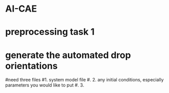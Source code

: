 # AI-CAE
# preprocessing task 1
# generate the automated drop orientations

#need three files 
#1. system model file 
#. 2. any initial conditions, especially parameters you would like to put
#. 3. 